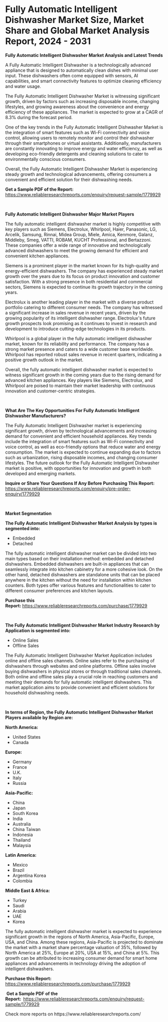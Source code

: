 <p><h1>Fully Automatic Intelligent Dishwasher Market Size, Market Share and Global Market Analysis Report, 2024 - 2031</h1></p><p><strong>Fully Automatic Intelligent Dishwasher Market Analysis and Latest Trends</strong></p>
<p><p>A Fully Automatic Intelligent Dishwasher is a technologically advanced appliance that is designed to automatically clean dishes with minimal user input. These dishwashers often come equipped with sensors, AI capabilities, and smart connectivity features to optimize cleaning efficiency and water usage.</p><p>The Fully Automatic Intelligent Dishwasher Market is witnessing significant growth, driven by factors such as increasing disposable income, changing lifestyles, and growing awareness about the convenience and energy efficiency of these appliances. The market is expected to grow at a CAGR of 8.3% during the forecast period.</p><p>One of the key trends in the Fully Automatic Intelligent Dishwasher Market is the integration of smart features such as Wi-Fi connectivity and voice control, allowing users to remotely monitor and control their dishwasher through their smartphones or virtual assistants. Additionally, manufacturers are constantly innovating to improve energy and water efficiency, as well as developing eco-friendly detergents and cleaning solutions to cater to environmentally conscious consumers.</p><p>Overall, the Fully Automatic Intelligent Dishwasher Market is experiencing steady growth and technological advancements, offering consumers a convenient and efficient solution for their dishwashing needs.</p></p>
<p><strong>Get a Sample PDF of the Report:&nbsp;</strong> <a href="https://www.reliableresearchreports.com/enquiry/request-sample/1779929">https://www.reliableresearchreports.com/enquiry/request-sample/1779929</a></p>
<p>&nbsp;</p>
<p><strong>Fully Automatic Intelligent Dishwasher Major Market Players</strong></p>
<p><p>The fully automatic intelligent dishwasher market is highly competitive with key players such as Siemens, Electrolux, Whirlpool, Haier, Panasonic, LG, Arcelik, Samsung, Rinnai, Midea Group, Miele, Amica, Kenmore, Galanz, Middleby, Smeg, VATTI, ROBAM, KUCHT Professional, and Bertazzoni. These companies offer a wide range of innovative and technologically advanced dishwashers to meet the growing demand for efficient and convenient kitchen appliances.</p><p>Siemens is a prominent player in the market known for its high-quality and energy-efficient dishwashers. The company has experienced steady market growth over the years due to its focus on product innovation and customer satisfaction. With a strong presence in both residential and commercial sectors, Siemens is expected to continue its growth trajectory in the coming years.</p><p>Electrolux is another leading player in the market with a diverse product portfolio catering to different consumer needs. The company has witnessed a significant increase in sales revenue in recent years, driven by the growing popularity of its intelligent dishwasher range. Electrolux's future growth prospects look promising as it continues to invest in research and development to introduce cutting-edge technologies in its products.</p><p>Whirlpool is a global player in the fully automatic intelligent dishwasher market, known for its reliability and performance. The company has a strong market presence and caters to a wide customer base worldwide. Whirlpool has reported robust sales revenue in recent quarters, indicating a positive growth outlook in the market.</p><p>Overall, the fully automatic intelligent dishwasher market is expected to witness significant growth in the coming years due to the rising demand for advanced kitchen appliances. Key players like Siemens, Electrolux, and Whirlpool are poised to maintain their market leadership with continuous innovation and customer-centric strategies.</p></p>
<p>&nbsp;</p>
<p><strong>What Are The Key Opportunities For Fully Automatic Intelligent Dishwasher Manufacturers?</strong></p>
<p><p>The Fully Automatic Intelligent Dishwasher market is experiencing significant growth, driven by technological advancements and increasing demand for convenient and efficient household appliances. Key trends include the integration of smart features such as Wi-Fi connectivity and voice control, as well as eco-friendly options that reduce water and energy consumption. The market is expected to continue expanding due to factors such as urbanization, rising disposable incomes, and changing consumer lifestyles. The future outlook for the Fully Automatic Intelligent Dishwasher market is positive, with opportunities for innovation and growth in both developed and emerging markets.</p></p>
<p><strong>Inquire or Share Your Questions If Any Before Purchasing This Report:</strong> <a href="https://www.reliableresearchreports.com/enquiry/pre-order-enquiry/1779929">https://www.reliableresearchreports.com/enquiry/pre-order-enquiry/1779929</a></p>
<p>&nbsp;</p>
<p><strong>Market Segmentation</strong></p>
<p><strong>The Fully Automatic Intelligent Dishwasher Market Analysis by types is segmented into:</strong></p>
<p><ul><li>Embedded</li><li>Detached</li></ul></p>
<p><p>The fully automatic intelligent dishwasher market can be divided into two main types based on their installation method: embedded and detached dishwashers. Embedded dishwashers are built-in appliances that can seamlessly integrate into kitchen cabinetry for a more cohesive look. On the other hand, detached dishwashers are standalone units that can be placed anywhere in the kitchen without the need for installation within kitchen counters. Both types offer various features and functionalities to cater to different consumer preferences and kitchen layouts.</p></p>
<p><strong>Purchase this Report:&nbsp;</strong><a href="https://www.reliableresearchreports.com/purchase/1779929">https://www.reliableresearchreports.com/purchase/1779929</a></p>
<p>&nbsp;</p>
<p><strong>The Fully Automatic Intelligent Dishwasher Market Industry Research by Application is segmented into:</strong></p>
<p><ul><li>Online Sales</li><li>Offline Sales</li></ul></p>
<p><p>The Fully Automatic Intelligent Dishwasher Market Application includes online and offline sales channels. Online sales refer to the purchasing of dishwashers through websites and online platforms. Offline sales involve buying dishwashers in physical stores or through traditional sales channels. Both online and offline sales play a crucial role in reaching customers and meeting their demands for fully automatic intelligent dishwashers. This market application aims to provide convenient and efficient solutions for household dishwashing needs.</p></p>
<p>&nbsp;</p>
<p><strong>In terms of Region, the Fully Automatic Intelligent Dishwasher Market Players available by Region are:</strong></p>
<p>
    <p> <strong> North America: </strong>
        <ul>
            <li>United States</li>
            <li>Canada</li>
        </ul>
        </p> 
    <p> <strong> Europe: </strong>
        <ul>
            <li>Germany</li>
            <li>France</li>
            <li>U.K.</li>
            <li>Italy</li>
            <li>Russia</li>
        </ul>
        </p> 
    <p> <strong> Asia-Pacific: </strong>
        <ul>
            <li>China</li>
            <li>Japan</li>
            <li>South Korea</li>
            <li>India</li>
            <li>Australia</li>
            <li>China Taiwan</li>
            <li>Indonesia</li>
            <li>Thailand</li>
            <li>Malaysia</li>
        </ul>
        </p> 
    <p> <strong> Latin America: </strong>
        <ul>
            <li>Mexico</li>
            <li>Brazil</li>
            <li>Argentina Korea</li>
            <li>Colombia</li>
        </ul>
        </p> 
    <p> <strong> Middle East & Africa: </strong>
        <ul>
            <li>Turkey</li>
            <li>Saudi</li>
            <li>Arabia</li>
            <li>UAE</li>
            <li>Korea</li>
        </ul>
    </p>
    </p>
<p><p>The fully automatic intelligent dishwasher market is expected to experience significant growth in the regions of North America, Asia-Pacific, Europe, USA, and China. Among these regions, Asia-Pacific is projected to dominate the market with a market share percentage valuation of 35%, followed by North America at 25%, Europe at 20%, USA at 15%, and China at 5%. This growth can be attributed to increasing consumer demand for smart home appliances and advancements in technology driving the adoption of intelligent dishwashers.</p></p>
<p><strong>Purchase this Report: </strong><a href="https://www.reliableresearchreports.com/purchase/1779929">https://www.reliableresearchreports.com/purchase/1779929</a></p>
<p>&nbsp;<strong>Get a Sample PDF of the Report:&nbsp;&nbsp;</strong><a href="https://www.reliableresearchreports.com/enquiry/request-sample/1779929">https://www.reliableresearchreports.com/enquiry/request-sample/1779929</a></p>
<p><strong></strong></p>
<p>Check more reports on https://www.reliableresearchreports.com/</p>